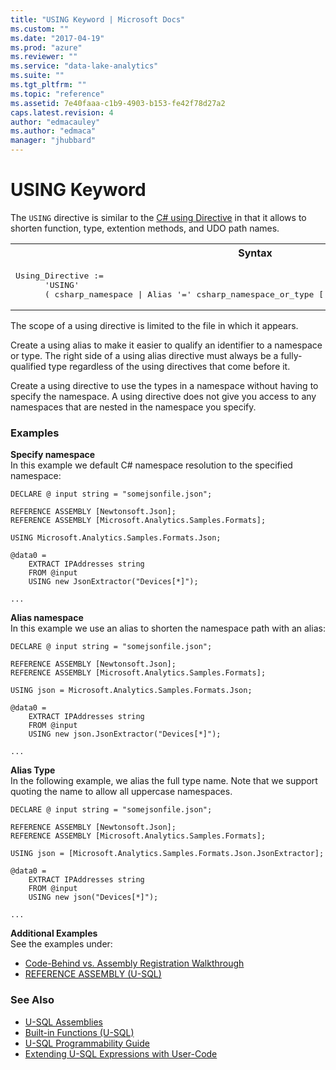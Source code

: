 ```yaml
---
title: "USING Keyword | Microsoft Docs"
ms.custom: ""
ms.date: "2017-04-19"
ms.prod: "azure"
ms.reviewer: ""
ms.service: "data-lake-analytics"
ms.suite: ""
ms.tgt_pltfrm: ""
ms.topic: "reference"
ms.assetid: 7e40faaa-c1b9-4903-b153-fe42f78d27a2
caps.latest.revision: 4
author: "edmacauley"
ms.author: "edmaca"
manager: "jhubbard"
---
```

# USING Keyword
The `USING` directive is similar to the [C# using Directive](https://msdn.microsoft.com/library/sf0df423.aspx) in that it allows to shorten function, type, extention methods, and UDO path names.

<table><th>Syntax</th><tr><td><pre>
Using_Directive :=                                                                                
      'USING' 
      ( csharp_namespace | Alias '=' csharp_namespace_or_type ['.' class]).
</pre></td></tr></table>

The scope of a using directive is limited to the file in which it appears.

Create a using alias to make it easier to qualify an identifier to a namespace or type. The right side of a using alias directive must always be a fully-qualified type regardless of the using directives that come before it.

Create a using directive to use the types in a namespace without having to specify the namespace. A using directive does not give you access to any namespaces that are nested in the namespace you specify.

### Examples

**Specify namespace**    
In this example we default C# namespace resolution to the specified namespace:
```
DECLARE @ input string = "somejsonfile.json";

REFERENCE ASSEMBLY [Newtonsoft.Json];
REFERENCE ASSEMBLY [Microsoft.Analytics.Samples.Formats];

USING Microsoft.Analytics.Samples.Formats.Json;

@data0 = 
    EXTRACT IPAddresses string
    FROM @input
    USING new JsonExtractor("Devices[*]");

...
```

**Alias namespace**   
In this example we use an alias to shorten the namespace path with an alias:
```
DECLARE @ input string = "somejsonfile.json";

REFERENCE ASSEMBLY [Newtonsoft.Json];
REFERENCE ASSEMBLY [Microsoft.Analytics.Samples.Formats];

USING json = Microsoft.Analytics.Samples.Formats.Json;

@data0 = 
    EXTRACT IPAddresses string
    FROM @input
    USING new json.JsonExtractor("Devices[*]");

...
```

**Alias Type**    
In the following example, we alias the full type name. Note that we support quoting the name to allow all uppercase namespaces.
```
DECLARE @ input string = "somejsonfile.json";

REFERENCE ASSEMBLY [Newtonsoft.Json];
REFERENCE ASSEMBLY [Microsoft.Analytics.Samples.Formats];

USING json = [Microsoft.Analytics.Samples.Formats.Json.JsonExtractor];

@data0 = 
    EXTRACT IPAddresses string
    FROM @input
    USING new json("Devices[*]");

...
```

**Additional Examples**   
See the examples under:
* [Code-Behind vs. Assembly Registration Walkthrough](../USQL/extending-u-sql-expressions-with-user-code.md#usingAssemblies)
* [REFERENCE ASSEMBLY (U-SQL)](../USQL/reference-assembly-u-sql.md)


### See Also
* [U-SQL Assemblies](../USQL/u-sql-assemblies.md)  
* [Built-in Functions (U-SQL)](../USQL/built-in-functions-u-sql.md)  
* [U-SQL Programmability Guide](https://docs.microsoft.com/azure/data-lake-analytics/data-lake-analytics-u-sql-programmability-guide)
* [Extending U-SQL Expressions with User-Code](../USQL/extending-u-sql-expressions-with-user-code.md)
